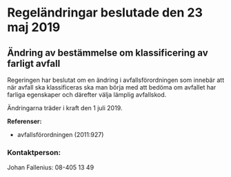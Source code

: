 # Regeländringar beslutade den 23 maj 2019

## Ändring av bestämmelse om klassificering av farligt avfall

Regeringen har beslutat om en ändring i avfallsförordningen som innebär att när avfall ska klassificeras ska man börja med att bedöma om avfallet har farliga egenskaper och därefter välja lämplig avfallskod.

Ändringarna träder i kraft den 1 juli 2019.

**Referenser:**

* avfallsförordningen (2011:927)

### Kontaktperson:

Johan Fallenius: 08-405 13 49
